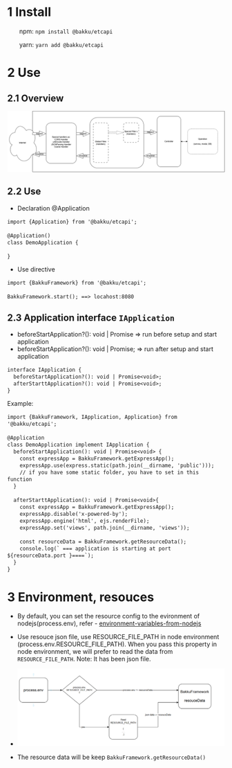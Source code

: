 # 1 Install

&emsp;&emsp;npm: `npm install @bakku/etcapi`

&emsp;&emsp;yarn: `yarn add @bakku/etcapi`

# 2 Use

## 2.1 Overview

![Request Response](./bakku-etcapi.drawio.png)

## 2.2 Use

- Declaration @Application

```
import {Application} from '@bakku/etcapi';

@Application()
class DemoApplication {

}
```

- Use directive

```
import {BakkuFramework} from '@bakku/etcapi';

BakkuFramework.start(); ==> locahost:8080

```

## 2.3 Application interface `IApplication`

- beforeStartApplication?(): void | Promise<void> => run before setup and start application
- beforeStartApplication?(): void | Promise<void>; => run after setup and start application

```
interface IApplication {
  beforeStartApplication?(): void | Promise<void>;
  afterStarttApplication?(): void | Promise<void>;
}
```

Example:

```
import {BakkuFramework, IApplication, Application} from '@bakku/etcapi';

@Application
class DemoApplication implement IApplication {
  beforeStartApplication(): void | Promise<void> {
    const expressApp = BakkuFramework.getExpressApp();
    expressApp.use(express.static(path.join(__dirname, 'public')));
    // if you have some static folder, you have to set in this function
  }

  afterStarttApplication(): void | Promise<void>{
    const expressApp = BakkuFramework.getExpressApp();
    expressApp.disable('x-powered-by');
    expressApp.engine('html', ejs.renderFile);
    expressApp.set('views', path.join(__dirname, 'views'));

    const resourceData = BakkuFramework.getResourceData();
    console.log(` === application is starting at port ${resourceData.port }====`);
  }
}
```

# 3 Environment, resouces

- By default, you can set the resource config to the evironment of nodejs(process.env), refer - [environment-variables-from-nodejs](https://nodejs.org/en/learn/command-line/how-to-read-environment-variables-from-nodejs)

- Use resouce json file, use RESOURCE_FILE_PATH in node environment (process.env.RESOURCE_FILE_PATH). When you pass this property in node environment, we will prefer to read the data from `RESOURCE_FILE_PATH`. Note: It has been json file.
- ![Request Response](./bakku-etcapi-resoucepng.png)

- The resource data will be keep `BakkuFramework.getResourceData()`
